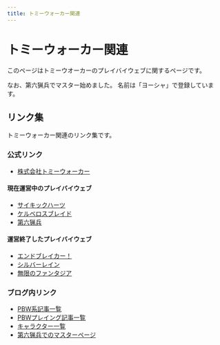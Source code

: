 ```yaml
---
title: トミーウォーカー関連
---
```


# トミーウォーカー関連

このページはトミーウオーカーのプレイバイウェブに関するページです。

なお、第六猟兵でマスター始めました。
名前は「ヨーシャ」で登録しています。

## リンク集

トミーウォーカー関連のリンク集です。

### 公式リンク

+ [株式会社トミーウォーカー](http://t-walker.jp/)

#### 現在運営中のプレイバイウェブ

+ [サイキックハーツ](http://tw4.jp/)
+ [ケルベロスブレイド](http://tw5.jp/)
+ [第六猟兵](https://tw6.jp/)

#### 運営終了したプレイバイウェブ

+ [エンドブレイカー！](http://t-walker.jp/eb/)
+ [シルバーレイン](http://t-walker.jp/sr/)
+ [無限のファンタジア](http://t-walker.jp/mugefan/)

### ブログ内リンク

+ [PBW系記事一覧](/tags/pbw/)
+ [PBWプレイング記事一覧](/tags/playing/)
+ [キャラクター一覧](characters.html)
+ [第六猟兵でのマスターページ](https://tw6.jp/scenario/master/show?master_id=msf0000130)
